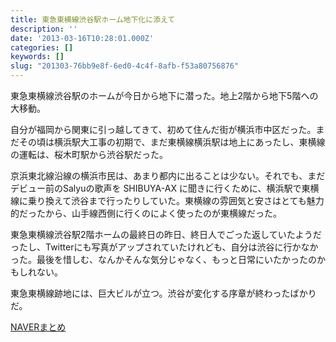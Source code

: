 ```yaml
---
title: 東急東横線渋谷駅ホーム地下化に添えて
description: ''
date: '2013-03-16T10:28:01.000Z'
categories: []
keywords: []
slug: "201303-76bb9e8f-6ed0-4c4f-8afb-f53a80756876"
---
```

東急東横線渋谷駅のホームが今日から地下に潜った。地上2階から地下5階への大移動。

自分が福岡から関東に引っ越してきて、初めて住んだ街が横浜市中区だった。まだその頃は横浜駅大工事の初期で、まだ東横線横浜駅は地上にあったし、東横線の運転は、桜木町駅から渋谷駅だった。

京浜東北線沿線の横浜市民は、あまり都内に出ることは少ない。それでも、まだデビュー前のSalyuの歌声を SHIBUYA-AX に聞きに行くために、横浜駅で東横線に乗り換えて渋谷まで行ったりしていた。東横線の雰囲気と安さはとても魅力的だったから、山手線西側に行くのによく使ったのが東横線だった。

東急東横線渋谷駅2階ホームの最終日の昨日、終日人でごった返していたようだったし、Twitterにも写真がアップされていたけれども、自分は渋谷に行かなかった。最後を惜しむ、なんかそんな気分じゃなく、もっと日常にいたかったのかもしれない。

東急東横線跡地には、巨大ビルが立つ。渋谷が変化する序章が終わったばかりだ。

[NAVERまとめ](http://matome.naver.jp/odai/2134526576627363201)